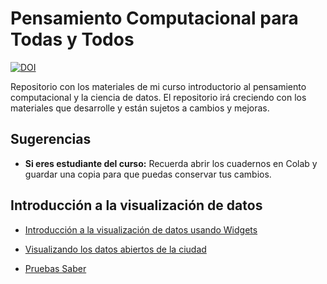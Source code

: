 

# Pensamiento Computacional para Todas y Todos
[![DOI](https://zenodo.org/badge/690769166.svg)](https://zenodo.org/badge/latestdoi/690769166)

Repositorio con los materiales de mi curso introductorio al pensamiento computacional y la ciencia de datos.
El repositorio irá creciendo con los materiales que desarrolle y están sujetos a cambios y mejoras.

## Sugerencias
- **Si eres estudiante del curso:** Recuerda abrir los cuadernos en Colab y guardar una copia para que puedas conservar tus cambios.


## Introducción a la visualización de datos
- [Introducción a la visualización de datos usando Widgets](/visualizacion_widgets.ipynb)
  
- [Visualizando los datos abiertos de la ciudad](/Visualizacion_Usa.ipynb)

- [Pruebas Saber](/unir_saber.ipynb)


